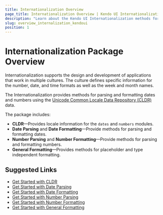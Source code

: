 ```yaml
---
title: Internationalization Overview
page_title: Internationalization Overview | Kendo UI Internationalization Package
description: "Learn about the Kendo UI Internationalization methods for parsing and formatting dates and numbers."
slug: overview_internalization_kendoui
position: 1
---
```


# Internationalization Package Overview

Internationalization supports the design and development of applications that work in multiple cultures. The culture defines specific information for the number, date, and time formats as well as the week and month names.

The Internationalization provides methods for parsing and formatting dates and numbers using the [Unicode Common Locale Data Repository (CLDR)](http://cldr.unicode.org/) data.

The package includes:

* **CLDR**&mdash;Provides locale information for the `dates` and `numbers` modules.    
* **Date Parsing** and **Date Formatting**&mdash;Provide methods for parsing and formatting dates.
* **Number Parsing** and **Number Formatting**&mdash;Provide methods for parsing and formatting numbers.
* **General Formatting**&mdash;Provides methods for placeholder and type independent formatting.

## Suggested Links

* [Get Started with CLDR](https://github.com/telerik/kendo-intl/blob/develop/docs/cldr/index.md)
* [Get Started with Date Parsing](https://github.com/telerik/kendo-intl/blob/develop/docs/date-parsing/index.md)
* [Get Started with Date Formatting](https://github.com/telerik/kendo-intl/blob/develop/docs/date-formatting/index.md)
* [Get Started with Number Parsing](https://github.com/telerik/kendo-intl/blob/develop/docs/num-parsing/index.md)
* [Get Started with Number Formatting](https://github.com/telerik/kendo-intl/blob/develop/docs/num-formatting/index.md)
* [Get Started with General Formatting](https://github.com/telerik/kendo-intl/blob/develop/docs/general-formatting/index.md)
